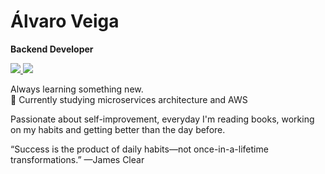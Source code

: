 # Álvaro Veiga

**Backend Developer**

<p>
  <a href="https://www.linkedin.com/in/alvaromrveiga/">
    <img src="https://img.shields.io/badge/-Álvaro Veiga-277ea3?logo=linkedin&logoColor=white" />
  </a>
  
  <a href="mailto:alvaromrveiga@gmail.com">
    <img src="https://img.shields.io/badge/-alvaromrveiga@gmail.com-277ea3?logo=gmail&logoColor=white" />
  </a>
</p>

Always learning something new.  
🌱 Currently studying microservices architecture and AWS

Passionate about self-improvement, everyday I'm reading books, working on my habits and getting better than the day before.

“Success is the product of daily habits—not once-in-a-lifetime transformations.” —James Clear

<!--
**alvaromrveiga/alvaromrveiga** is a ✨ _special_ ✨ repository because its `README.md` (this file) appears on your GitHub profile.

Here are some ideas to get you started:

- 🔭 I’m currently working on ...
- 🌱 I’m currently learning ...
- 👯 I’m looking to collaborate on ...
- 🤔 I’m looking for help with ...
- 💬 Ask me about ...
- 📫 How to reach me: ...
- 😄 Pronouns: ...
- ⚡ Fun fact: ...
-->
